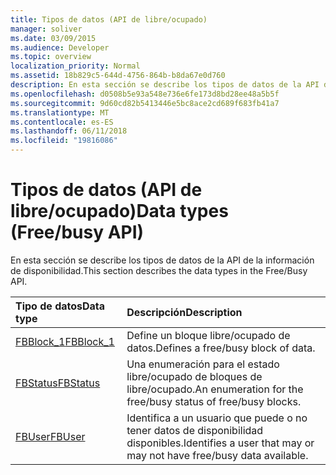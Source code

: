 ```yaml
---
title: Tipos de datos (API de libre/ocupado)
manager: soliver
ms.date: 03/09/2015
ms.audience: Developer
ms.topic: overview
localization_priority: Normal
ms.assetid: 18b829c5-644d-4756-864b-b8da67e0d760
description: En esta sección se describe los tipos de datos de la API de la información de disponibilidad.
ms.openlocfilehash: d0508b5e93a548e736e6fe173d8bd28ee48a5b5f
ms.sourcegitcommit: 9d60cd82b5413446e5bc8ace2cd689f683fb41a7
ms.translationtype: MT
ms.contentlocale: es-ES
ms.lasthandoff: 06/11/2018
ms.locfileid: "19816086"
---
```

# <a name="data-types-freebusy-api"></a><span data-ttu-id="95c2f-103">Tipos de datos (API de libre/ocupado)</span><span class="sxs-lookup"><span data-stu-id="95c2f-103">Data types (Free/busy API)</span></span>

<span data-ttu-id="95c2f-104">En esta sección se describe los tipos de datos de la API de la información de disponibilidad.</span><span class="sxs-lookup"><span data-stu-id="95c2f-104">This section describes the data types in the Free/Busy API.</span></span>
  
|<span data-ttu-id="95c2f-105">**Tipo de datos**</span><span class="sxs-lookup"><span data-stu-id="95c2f-105">**Data type**</span></span>|<span data-ttu-id="95c2f-106">**Descripción**</span><span class="sxs-lookup"><span data-stu-id="95c2f-106">**Description**</span></span>|
|:-----|:-----|
|[<span data-ttu-id="95c2f-107">FBBlock_1</span><span class="sxs-lookup"><span data-stu-id="95c2f-107">FBBlock_1</span></span>](fbblock_1.md) <br/> |<span data-ttu-id="95c2f-108">Define un bloque libre/ocupado de datos.</span><span class="sxs-lookup"><span data-stu-id="95c2f-108">Defines a free/busy block of data.</span></span>  <br/> |
|[<span data-ttu-id="95c2f-109">FBStatus</span><span class="sxs-lookup"><span data-stu-id="95c2f-109">FBStatus</span></span>](fbstatus.md) <br/> |<span data-ttu-id="95c2f-110">Una enumeración para el estado libre/ocupado de bloques de libre/ocupado.</span><span class="sxs-lookup"><span data-stu-id="95c2f-110">An enumeration for the free/busy status of free/busy blocks.</span></span>  <br/> |
|[<span data-ttu-id="95c2f-111">FBUser</span><span class="sxs-lookup"><span data-stu-id="95c2f-111">FBUser</span></span>](fbuser.md) <br/> |<span data-ttu-id="95c2f-112">Identifica a un usuario que puede o no tener datos de disponibilidad disponibles.</span><span class="sxs-lookup"><span data-stu-id="95c2f-112">Identifies a user that may or may not have free/busy data available.</span></span>  <br/> |
   

